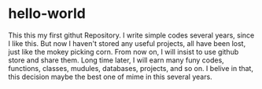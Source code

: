 # hello-world
This this my first githut Repository.
I write simple codes several years, since I like this.
But now I haven't stored any useful projects, all have been lost, just like the mokey picking corn.
From now on, I will insist to use github store and share them.
Long time later, I will earn many funy codes, functions, classes, mudules, databases, projects, and so on.
I belive in that, this decision maybe the best one of mime in this several years.

